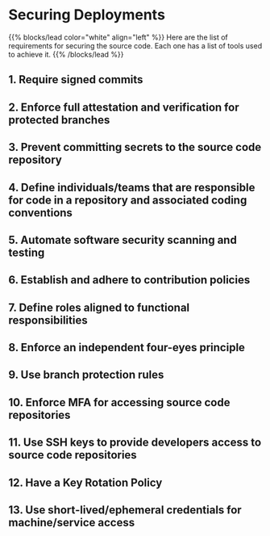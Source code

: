 # Securing Deployments

{{% blocks/lead color="white" align="left" %}}
Here are the list of requirements for securing the source code. Each one has a list of tools used to achieve it.
{{% /blocks/lead %}}

## 1. Require signed commits

## 2. Enforce full attestation and verification for protected branches

## 3. Prevent committing secrets to the source code repository

## 4. Define individuals/teams that are responsible for code in a repository and associated coding conventions

## 5. Automate software security scanning and testing

## 6. Establish and adhere to contribution policies

## 7. Define roles aligned to functional responsibilities

## 8. Enforce an independent four-eyes principle

## 9. Use branch protection rules

## 10. Enforce MFA for accessing source code repositories

## 11. Use SSH keys to provide developers access to source code repositories

## 12. Have a Key Rotation Policy

## 13. Use short-lived/ephemeral credentials for machine/service access
